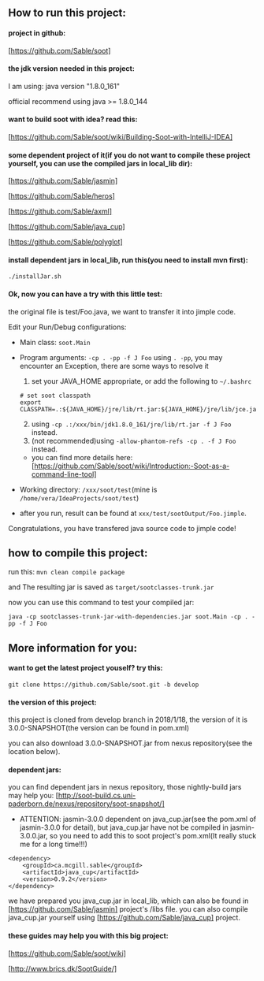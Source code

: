 ## How to run this project:

#### project in github:

[https://github.com/Sable/soot]


#### the jdk version needed in this project:

I am using: java version "1.8.0_161"

official recommend using java >= 1.8.0_144


#### want to build soot with idea? read this:

[https://github.com/Sable/soot/wiki/Building-Soot-with-IntelliJ-IDEA]


#### some dependent project of it(if you do not want to compile these project yourself, you can use the compiled jars in local_lib dir):

[https://github.com/Sable/jasmin]

[https://github.com/Sable/heros]

[https://github.com/Sable/axml]

[https://github.com/Sable/java_cup]

[https://github.com/Sable/polyglot]


#### install dependent jars in local_lib, run this(you need to install mvn first):

`./installJar.sh`

#### Ok, now you can have a try with this little test:

the original file is test/Foo.java, we want to transfer it into jimple code.

Edit your Run/Debug configurations:
* Main class: `soot.Main`
* Program arguments: `-cp . -pp -f J Foo`
    using `. -pp`, you may encounter an Exception, there are some ways to resolve it
    1. set your JAVA_HOME appropriate, or add the following to `~/.bashrc`
    ```
    # set soot classpath
    export CLASSPATH=.:${JAVA_HOME}/jre/lib/rt.jar:${JAVA_HOME}/jre/lib/jce.jar
    ```
    2. using `-cp .:/xxx/bin/jdk1.8.0_161/jre/lib/rt.jar -f J Foo` instead.
    3. (not recommended)using `-allow-phantom-refs -cp . -f J Foo` instead.
    * you can find more details here:
    [https://github.com/Sable/soot/wiki/Introduction:-Soot-as-a-command-line-tool]
   
* Working directory: `/xxx/soot/test`(mine is `/home/vera/IdeaProjects/soot/test`)
* after you run, result can be found at `xxx/test/sootOutput/Foo.jimple`. 

Congratulations, you have transfered java source code to jimple code!


## how to compile this project:

run this:
`mvn clean compile package`

and The resulting jar is saved as `target/sootclasses-trunk.jar`

now you can use this command to test your compiled jar:

`java -cp sootclasses-trunk-jar-with-dependencies.jar soot.Main -cp . -pp -f J Foo`


## More information for you:

#### want to get the latest project youself? try this:

`git clone https://github.com/Sable/soot.git -b develop`

#### the version of this project:

this project is cloned from develop branch in 2018/1/18, the version of it is 3.0.0-SNAPSHOT(the version can be found in pom.xml)

you can also download 3.0.0-SNAPSHOT.jar from nexus repository(see the location below).


#### dependent jars:

you can find dependent jars in nexus repository, those nightly-build jars may help you:
[http://soot-build.cs.uni-paderborn.de/nexus/repository/soot-snapshot/]

* ATTENTION: 
jasmin-3.0.0 dependent on java_cup.jar(see the pom.xml of jasmin-3.0.0 for detail), but java_cup.jar have not be compiled in jasmin-3.0.0.jar, so you need to add this to soot project's pom.xml(It really stuck me for a long time!!!)
```
<dependency>
	<groupId>ca.mcgill.sable</groupId>
	<artifactId>java_cup</artifactId>
	<version>0.9.2</version>
</dependency>
```

we have prepared you java_cup.jar in local_lib, which can also be found in [https://github.com/Sable/jasmin] project's /libs file.
you can also compile java_cup.jar yourself using [https://github.com/Sable/java_cup] project.


#### these guides may help you with this big project:

[https://github.com/Sable/soot/wiki]

[http://www.brics.dk/SootGuide/]

